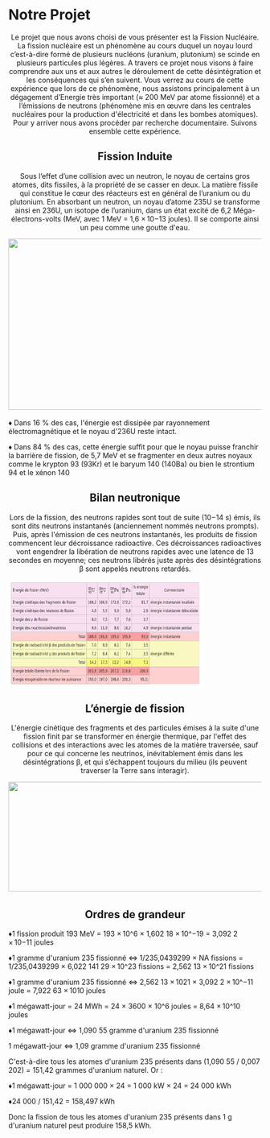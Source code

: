 <h1> Notre Projet </h1>
<p style="text-align:center;">   Le projet que nous avons choisi de vous présenter est la Fission Nucléaire. La fission nucléaire est un phénomène au cours duquel un noyau lourd c’est-à-dire formé de plusieurs nucléons (uranium, plutonium) se scinde en plusieurs particules plus légères. A travers ce projet nous visons à faire comprendre aux uns et aux autres le déroulement de cette désintégration et les conséquences qui s’en suivent. Vous verrez au cours de cette expérience que lors de ce phénomène, nous assistons principalement à un dégagement d’Energie très important (≈ 200 MeV par atome fissionné) et a l’émissions de neutrons (phénomène mis en œuvre dans les centrales nucléaires pour la production d'électricité et dans les bombes atomiques). Pour y arriver nous avons procéder par recherche documentaire. Suivons ensemble cette expérience.</p>

<h2 style="text-align:center;">Fission Induite</h2>
<p style="text-align:center;">Sous l’effet d’une collision avec un neutron, le noyau de certains gros atomes, dits fissiles, à la propriété de se casser en deux. La matière fissile qui constitue le cœur des réacteurs est en général de l’uranium ou du plutonium. En absorbant un neutron, un noyau d’atome 235U se transforme ainsi en 236U, un isotope de l’uranium, dans un état excité de 6,2 Méga-électrons-volts (MeV, avec 1 MeV = 1,6 × 10−13 joules). Il se comporte ainsi un peu comme une goutte d'eau.</p>
<img src="https://cdn.futura-sciences.com/buildsv6/images/mediumoriginal/3/4/6/346d715d4e_27200_2462-fission-universite-maine.jpg" width="601" height="340">
<p> &diams; Dans 16 % des cas, l'énergie est dissipée par rayonnement électromagnétique et le noyau d'236U reste intact.</p>
<p> &diams; Dans 84 % des cas, cette énergie suffit pour que le noyau puisse franchir la barrière de fission, de 5,7 MeV et se fragmenter en deux autres noyaux comme le krypton 93 (93Kr) et le baryum 140 (140Ba) ou bien le strontium 94 et le xénon 140 </p>

<h2 style="text-align:center;">Bilan neutronique</h2>
<p style="text-align:center;">Lors de la fission, des neutrons rapides sont tout de suite (10−14 s) émis, ils sont dits neutrons instantanés (anciennement nommés neutrons prompts). Puis, après l'émission de ces neutrons instantanés, les produits de fission commencent leur décroissance radioactive. Ces décroissances radioactives vont engendrer la libération de neutrons rapides avec une latence de 13 secondes en moyenne; ces neutrons libérés juste après des désintégrations β sont appelés neutrons retardés.</p>

<img src="tabel.png" style="width:390px;height:211px;">

<h2 style="text-align:center;">L’énergie de fission</h2>
<p style="text-align:center;">L'énergie cinétique des fragments et des particules émises à la suite d'une fission finit par se transformer en énergie thermique, par l'effet des collisions et des interactions avec les atomes de la matière traversée, sauf pour ce qui concerne les neutrinos, inévitablement émis dans les désintégrations β, et qui s’échappent toujours du milieu (ils peuvent traverser la Terre sans interagir).</p>
<img src="https://lh3.googleusercontent.com/1Ces9aOCK3GRdpe2YVs6m4ZZuDZELQ2qqdwj4N_m_MtL2TjTVjMFqN-B3W4L4Wlo39DN4jAzQILdLgZlNuwjIQYdn6eB-IS6rZQ_lt85" width="512" height="218">
<h2 style="text-align:center;">Ordres de grandeur</h2>
<p> &diams;1 fission produit 193 MeV = 193 × 10^6 × 1,602 18 × 10^−19 = 3,092 2 × 10−11 joules</p>
<p> &diams;1 gramme d'uranium 235 fissionné ⇔ 1/235,0439299 × NA fissions = 1/235,0439299 × 6,022 141 29 × 10^23 fissions = 2,562 13 × 10^21 fissions</p>
<p> &diams;1 gramme d'uranium 235 fissionné ⇔ 2,562 13 × 1021 × 3,092 2 × 10^−11 joule = 7,922 63 × 1010 joules</p>
<p> &diams;1 mégawatt-jour = 24 MWh = 24 × 3600 × 10^6 joules = 8,64 × 10^10 joules</p>
<p> &diams;1 mégawatt-jour ⇔ 1,090 55 gramme d'uranium 235 fissionné</p>
<p> 1 mégawatt-jour ⇔ 1,09 gramme d'uranium 235 fissionné </p>
<p> C'est-à-dire tous les atomes d'uranium 235 présents dans (1,090 55 / 0,007 202) = 151,42 grammes d'uranium naturel. Or : </p>
<p> &diams;1 mégawatt-jour = 1 000 000 × 24 = 1 000 kW × 24 = 24 000 kWh</p>
<p> &diams;24 000 / 151,42 = 158,497 kWh</p>
<p>Donc la fission de tous les atomes d'uranium 235 présents dans 1 g d'uranium naturel peut produire 158,5 kWh.</p>
